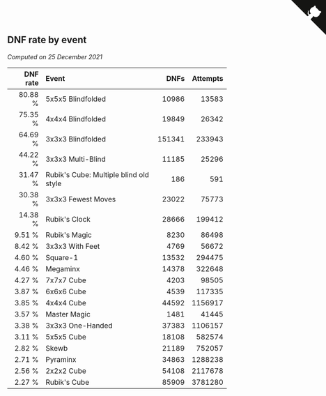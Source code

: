 ## DNF rate by event

*Computed on 25 December 2021*

| DNF rate | Event | DNFs | Attempts |
| ---: | :--- | ---: | ---: |
| 80.88 % | 5x5x5 Blindfolded | 10986 | 13583 |
| 75.35 % | 4x4x4 Blindfolded | 19849 | 26342 |
| 64.69 % | 3x3x3 Blindfolded | 151341 | 233943 |
| 44.22 % | 3x3x3 Multi-Blind | 11185 | 25296 |
| 31.47 % | Rubik's Cube: Multiple blind old style | 186 | 591 |
| 30.38 % | 3x3x3 Fewest Moves | 23022 | 75773 |
| 14.38 % | Rubik's Clock | 28666 | 199412 |
| 9.51 % | Rubik's Magic | 8230 | 86498 |
| 8.42 % | 3x3x3 With Feet | 4769 | 56672 |
| 4.60 % | Square-1 | 13532 | 294475 |
| 4.46 % | Megaminx | 14378 | 322648 |
| 4.27 % | 7x7x7 Cube | 4203 | 98505 |
| 3.87 % | 6x6x6 Cube | 4539 | 117335 |
| 3.85 % | 4x4x4 Cube | 44592 | 1156917 |
| 3.57 % | Master Magic | 1481 | 41445 |
| 3.38 % | 3x3x3 One-Handed | 37383 | 1106157 |
| 3.11 % | 5x5x5 Cube | 18108 | 582574 |
| 2.82 % | Skewb | 21189 | 752057 |
| 2.71 % | Pyraminx | 34863 | 1288238 |
| 2.56 % | 2x2x2 Cube | 54108 | 2117678 |
| 2.27 % | Rubik's Cube | 85909 | 3781280 |


<a href="https://github.com/jonatanklosko/wca_statistics" class="github-corner" aria-label="View source on Github"><svg width="80" height="80" viewBox="0 0 250 250" style="fill:#151513; color:#fff; position: absolute; top: 0; border: 0; right: 0;" aria-hidden="true"><path d="M0,0 L115,115 L130,115 L142,142 L250,250 L250,0 Z"></path><path d="M128.3,109.0 C113.8,99.7 119.0,89.6 119.0,89.6 C122.0,82.7 120.5,78.6 120.5,78.6 C119.2,72.0 123.4,76.3 123.4,76.3 C127.3,80.9 125.5,87.3 125.5,87.3 C122.9,97.6 130.6,101.9 134.4,103.2" fill="currentColor" style="transform-origin: 130px 106px;" class="octo-arm"></path><path d="M115.0,115.0 C114.9,115.1 118.7,116.5 119.8,115.4 L133.7,101.6 C136.9,99.2 139.9,98.4 142.2,98.6 C133.8,88.0 127.5,74.4 143.8,58.0 C148.5,53.4 154.0,51.2 159.7,51.0 C160.3,49.4 163.2,43.6 171.4,40.1 C171.4,40.1 176.1,42.5 178.8,56.2 C183.1,58.6 187.2,61.8 190.9,65.4 C194.5,69.0 197.7,73.2 200.1,77.6 C213.8,80.2 216.3,84.9 216.3,84.9 C212.7,93.1 206.9,96.0 205.4,96.6 C205.1,102.4 203.0,107.8 198.3,112.5 C181.9,128.9 168.3,122.5 157.7,114.1 C157.9,116.9 156.7,120.9 152.7,124.9 L141.0,136.5 C139.8,137.7 141.6,141.9 141.8,141.8 Z" fill="currentColor" class="octo-body"></path></svg></a><style>.github-corner:hover .octo-arm{animation:octocat-wave 560ms ease-in-out}@keyframes octocat-wave{0%,100%{transform:rotate(0)}20%,60%{transform:rotate(-25deg)}40%,80%{transform:rotate(10deg)}}@media (max-width:500px){.github-corner:hover .octo-arm{animation:none}.github-corner .octo-arm{animation:octocat-wave 560ms ease-in-out}}</style>

